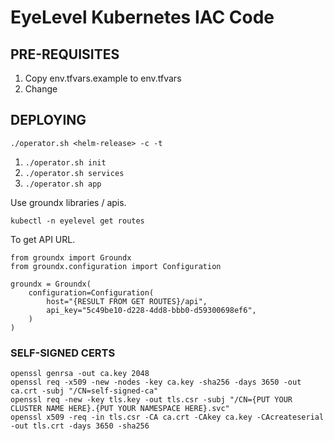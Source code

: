 # EyeLevel Kubernetes IAC Code

## PRE-REQUISITES

1. Copy env.tfvars.example to env.tfvars
2. Change 

## DEPLOYING

```
./operator.sh <helm-release> -c -t
```

1. `./operator.sh init`
2. `./operator.sh services`
3. `./operator.sh app`

Use groundx libraries / apis.

`kubectl -n eyelevel get routes`

To get API URL.

```
from groundx import Groundx
from groundx.configuration import Configuration

groundx = Groundx(
    configuration=Configuration(
        host="{RESULT FROM GET ROUTES}/api",
        api_key="5c49be10-d228-4dd8-bbb0-d59300698ef6",
    )
)
```

### SELF-SIGNED CERTS
```
openssl genrsa -out ca.key 2048
openssl req -x509 -new -nodes -key ca.key -sha256 -days 3650 -out ca.crt -subj "/CN=self-signed-ca"
openssl req -new -key tls.key -out tls.csr -subj "/CN={PUT YOUR CLUSTER NAME HERE}.{PUT YOUR NAMESPACE HERE}.svc"
openssl x509 -req -in tls.csr -CA ca.crt -CAkey ca.key -CAcreateserial -out tls.crt -days 3650 -sha256
```